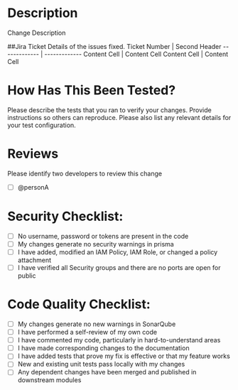 # Description
Change Description


##Jira Ticket Details of the issues fixed.
Ticket Number  | Second Header
------------- | -------------
Content Cell  | Content Cell
Content Cell  | Content Cell



# How Has This Been Tested?
Please describe the tests that you ran to verify your changes.
Provide instructions so others can reproduce. Please also list any relevant details for your test configuration.

# Reviews
Please identify two developers to review this change

- [ ] @personA

# Security Checklist:
- [ ] No username, password or tokens are present in the code
- [ ] My changes generate no security warnings in prisma
- [ ] I have added, modified an IAM Policy, IAM Role, or changed a policy attachment
- [ ] I have verified all Security groups and there are no ports are open for public

# Code Quality Checklist:
- [ ] My changes generate no new warnings in SonarQube
- [ ] I have performed a self-review of my own code
- [ ] I have commented my code, particularly in hard-to-understand areas
- [ ] I have made corresponding changes to the documentation
- [ ] I have added tests that prove my fix is effective or that my feature works
- [ ] New and existing unit tests pass locally with my changes
- [ ] Any dependent changes have been merged and published in downstream modules
